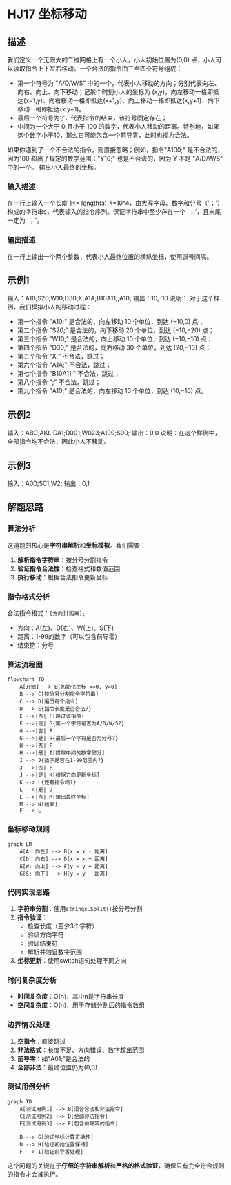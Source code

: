 # HJ17 坐标移动

## 描述
我们定义一个无限大的二维网格上有一个小人，小人初始位置为(0,0) 点，小人可以读取指令上下左右移动。一个合法的指令由三至四个符号组成：

- 第一个符号为 
"A/D/W/S" 中的一个，代表小人移动的方向；分别代表向左、向右、向上、向下移动；记某个时刻小人的坐标为 (x,y)，向左移动一格即抵达(x−1,y)、向右移动一格即抵达(x+1,y)、向上移动一格即抵达(x,y+1)、向下移动一格即抵达(x,y−1)。
- 最后一个符号为‘;’，代表指令的结束，该符号固定存在；
- 中间为一个大于 0 且小于 100 的数字，代表小人移动的距离。特别地，如果这个数字小于10，那么它可能包含一个前导零，此时也视为合法。

如果你遇到了一个不合法的指令，则直接忽略；例如，指令"A100;" 是不合法的，因为100 超出了规定的数字范围；"Y10;" 也是不合法的，因为 Y 不是 "A/D/W/S" 中的一个。
输出小人最终的坐标。

### 输入描述
在一行上输入一个长度 1<= length(s) <=10^4，由大写字母、数字和分号（'；'）构成的字符串s，代表输入的指令序列。保证字符串中至少存在一个 '；'，且末尾一定为 '；'。

### 输出描述
在一行上输出一个两个整数，代表小人最终位置的横纵坐标，使用逗号间隔。

## 示例1
输入：A10;S20;W10;D30;X;A1A;B10A11;;A10;
输出：10,-10
说明：
对于这个样例，我们模拟小人的移动过程：
- 第一个指令 "A10;" 是合法的，向左移动 10 个单位，到达 (−10,0) 点；
- 第二个指令 "S20;" 是合法的，向下移动 20 个单位，到达 (−10,−20) 点；
- 第三个指令 "W10;" 是合法的，向上移动 10 个单位，到达 (−10,−10) 点；
- 第四个指令 "D30;" 是合法的，向右移动 30 个单位，到达 (20,−10) 点；
- 第五个指令 "X;" 不合法，跳过；
- 第六个指令 "A1A;" 不合法，跳过；
- 第七个指令 "B10A11;" 不合法，跳过；
- 第八个指令 ";" 不合法，跳过；
- 第九个指令 "A10;" 是合法的，向左移动 10 个单位，到达 (10,−10) 点。

## 示例2
输入：ABC;AKL;DA1;D001;W023;A100;S00;
输出：0,0
说明：在这个样例中，全部指令均不合法，因此小人不移动。

## 示例3
输入：A00;S01;W2;
输出：0,1

## 解题思路

### 算法分析

这道题的核心是**字符串解析**和**坐标模拟**。我们需要：

1. **解析指令字符串**：按分号分割指令
2. **验证指令合法性**：检查格式和数值范围
3. **执行移动**：根据合法指令更新坐标

### 指令格式分析

合法指令格式：`[方向][距离];`
- 方向：A(左)、D(右)、W(上)、S(下)
- 距离：1-99的数字（可以包含前导零）
- 结束符：分号

### 算法流程图

```mermaid
flowchart TD
    A[开始] --> B[初始化坐标 x=0, y=0]
    B --> C[按分号分割指令字符串]
    C --> D[遍历每个指令]
    D --> E{指令长度是否合法?}
    E -->|否| F[跳过该指令]
    E -->|是| G{第一个字符是否为A/D/W/S?}
    G -->|否| F
    G -->|是| H{最后一个字符是否为分号?}
    H -->|否| F
    H -->|是| I[提取中间的数字部分]
    I --> J{数字是否在1-99范围内?}
    J -->|否| F
    J -->|是| K[根据方向更新坐标]
    K --> L{还有指令吗?}
    L -->|是| D
    L -->|否| M[输出最终坐标]
    M --> N[结束]
    F --> L
```

### 坐标移动规则

```mermaid
graph LR
    A[A: 向左] --> B[x = x - 距离]
    C[D: 向右] --> D[x = x + 距离]
    E[W: 向上] --> F[y = y + 距离]
    G[S: 向下] --> H[y = y - 距离]
```

### 代码实现思路

1. **字符串分割**：使用`strings.Split()`按分号分割
2. **指令验证**：
   - 检查长度（至少3个字符）
   - 验证方向字符
   - 验证结束符
   - 解析并验证数字范围
3. **坐标更新**：使用switch语句处理不同方向

### 时间复杂度分析

- **时间复杂度**：O(n)，其中n是字符串长度
- **空间复杂度**：O(n)，用于存储分割后的指令数组

### 边界情况处理

1. **空指令**：直接跳过
2. **非法格式**：长度不足、方向错误、数字超出范围
3. **前导零**：如"A01;"是合法的
4. **全部非法**：最终位置仍为(0,0)

### 测试用例分析

```mermaid
graph TD
    A[测试用例1] --> B[混合合法和非法指令]
    C[测试用例2] --> D[全部非法指令]
    E[测试用例3] --> F[包含前导零的指令]
    
    B --> G[验证坐标计算正确性]
    D --> H[验证初始位置保持]
    F --> I[验证前导零处理]
```

这个问题的关键在于**仔细的字符串解析**和**严格的格式验证**，确保只有完全符合规则的指令才会被执行。

